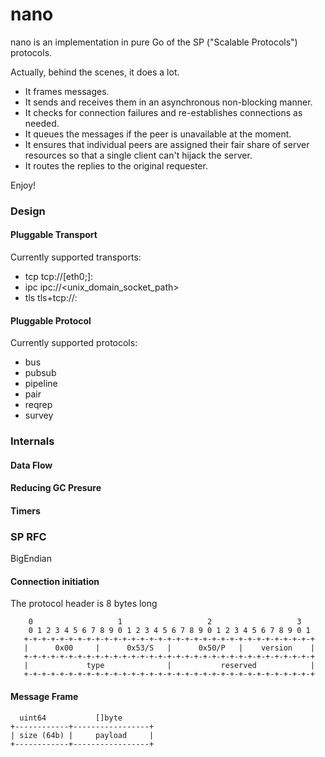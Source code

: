 nano
====

nano is an implementation in pure Go of the SP ("Scalable Protocols") protocols.

Actually, behind the scenes, it does a lot. 

- It frames messages. 
- It sends and receives them in an asynchronous non-blocking manner. 
- It checks for connection failures and re-establishes connections as needed. 
- It queues the messages if the peer is unavailable at the moment. 
- It ensures that individual peers are assigned their fair share of server resources so that a single client can't hijack the server. 
- It routes the replies to the original requester.

Enjoy!

### Design

#### Pluggable Transport

Currently supported transports:

- tcp
  tcp://[eth0;]<host>:<port>
- ipc
  ipc://<unix_domain_socket_path>
- tls
  tls+tcp://<host>:<port>

#### Pluggable Protocol

Currently supported protocols:

- bus
- pubsub
- pipeline
- pair
- reqrep
- survey

### Internals

#### Data Flow

#### Reducing GC Presure

#### Timers


### SP RFC

   BigEndian

#### Connection initiation

The protocol header is 8 bytes long


        0                   1                   2                   3
        0 1 2 3 4 5 6 7 8 9 0 1 2 3 4 5 6 7 8 9 0 1 2 3 4 5 6 7 8 9 0 1
       +-+-+-+-+-+-+-+-+-+-+-+-+-+-+-+-+-+-+-+-+-+-+-+-+-+-+-+-+-+-+-+-+
       |      0x00     |      0x53/S   |      0x50/P   |    version    |
       +-+-+-+-+-+-+-+-+-+-+-+-+-+-+-+-+-+-+-+-+-+-+-+-+-+-+-+-+-+-+-+-+
       |             type              |           reserved            |
       +-+-+-+-+-+-+-+-+-+-+-+-+-+-+-+-+-+-+-+-+-+-+-+-+-+-+-+-+-+-+-+-+


#### Message Frame

      uint64           []byte
    +------------+-----------------+
    | size (64b) |     payload     |
    +------------+-----------------+

